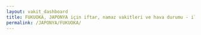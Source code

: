 ```yaml
---
layout: vakit_dashboard
title: FUKUOKA, JAPONYA için iftar, namaz vakitleri ve hava durumu - ilçe/eyalet seç
permalink: /JAPONYA/FUKUOKA/
---
```


<script type="text/javascript">
  var GLOBAL_COUNTRY = 'JAPONYA';
  var GLOBAL_CITY = 'FUKUOKA';
  var GLOBAL_STATE = '';
  var lat = 72;
  var lon = 21;
</script>

